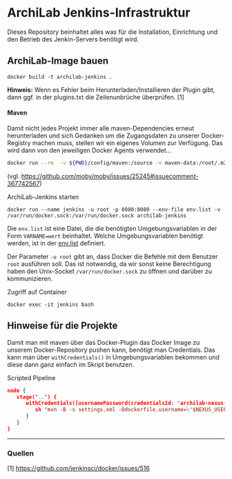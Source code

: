 # ArchiLab Jenkins-Infrastruktur
Dieses Repository beinhaltet alles was für die Installation, Einrichtung und den Betrieb des Jenkin-Servers benötigt wird.


## ArchiLab-Image bauen

``` posh
docker build -t archilab-jenkins .
```

**Hinweis:** Wenn es Fehler beim Herunterladen/Installieren der Plugin gibt, dann ggf. in der plugins.txt die Zeilenunbrüche überprüfen. [1]

#### Maven
Damit nicht jedes Projekt immer alle maven-Dependencies erneut herunterladen und sich Gedanken um die Zugangsdaten zu unserer Docker-Registry machen muss, stellen wir ein eigenes Volumen zur Verfügung. Das wird dann von den jeweiligen Docker Agents verwendet...

``` bash
docker run --rm  -v ${PWD}/config/maven:/source -v maven-data:/root/.m2 -w /source alpine cp ./settings.xml /root/.m2
```

(vgl. https://github.com/moby/moby/issues/25245#issuecomment-367742567)


ArchiLab-Jenkins starten
``` posh
docker run --name jenkins -u root -p 8080:8080 --env-file env.list -v /var/run/docker.sock:/var/run/docker.sock archilab-jenkins
```

Die `env.list` ist eine Datei, die die benötigten Umgebungsvariablen in der Form `VARNAME=wert` beinhaltet. Welche Umgebungsvariablen benötigt werden, ist in der [env.list](https://github.com/rudolfgrauberger/archilab-jenkins-infrastructure/blob/master/env.list) definiert.

Der Parameter `-u root` gibt an, dass Docker die Befehle mit dem Benutzer `root` ausführen soll. Das ist notwendig, da wir sonst keine Berechtigung haben den Unix-Socket `/var/run/docker.sock` zu öffnen und darüber zu kommunizieren.

Zugriff auf Container
``` posh
docker exec -it jenkins bash
```

## Hinweise für die Projekte
Damit man mit maven über das Docker-Plugin das Docker Image zu unserem Docker-Repository pushen kann, benötigt man Credentials. Das kann man über `withCredentials()` in Umgebungsvariablen bekommen und diese dann ganz einfach im Skript benutzen.

Scripted Pipeline
``` json
node {
   stage("..") {
      withCredentials([usernamePassword(credentialsId: 'archilab-nexus-jenkins', usernameVariable: 'NEXUS_USERNAME', passwordVariable: 'NEXUS_PASSWORD')]) {
         sh "mvn -B -s settings.xml -Ddockerfile.username=\"$NEXUS_USERNAME\" -Ddockerfile.password=\"$NEXUS_PASSWORD\" -Drevision=${revision} clean deploy"
      }
   }
}
```

---
### Quellen

[1] https://github.com/jenkinsci/docker/issues/516
